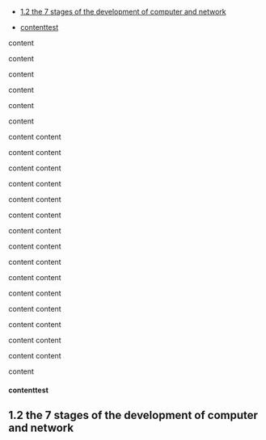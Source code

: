 
* [1.2 the 7 stages of the development of computer and network](#1.2-the-7-stages-of-the-development-of-computer-and-network)

* [contenttest](#contenttest)







content


content

content

content

content



content

content
content

content
content

content
content

content
content

content
content

content
content

content
content

content
content

content
content

content
content

content
content

content
content

content
content

content
content

content
content

content

#### contenttest































## 1.2 the 7 stages of the development of computer and network
